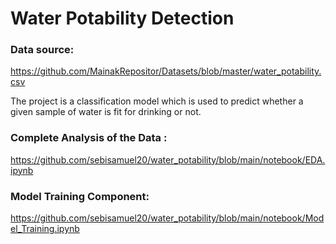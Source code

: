 # Water Potability Detection
### Data source: 
https://github.com/MainakRepositor/Datasets/blob/master/water_potability.csv

The project is a classification model which is used to predict whether a given sample of water is fit for drinking or not. 

### Complete Analysis of the Data : 
https://github.com/sebisamuel20/water_potability/blob/main/notebook/EDA.ipynb

### Model Training Component:
https://github.com/sebisamuel20/water_potability/blob/main/notebook/Model_Training.ipynb
